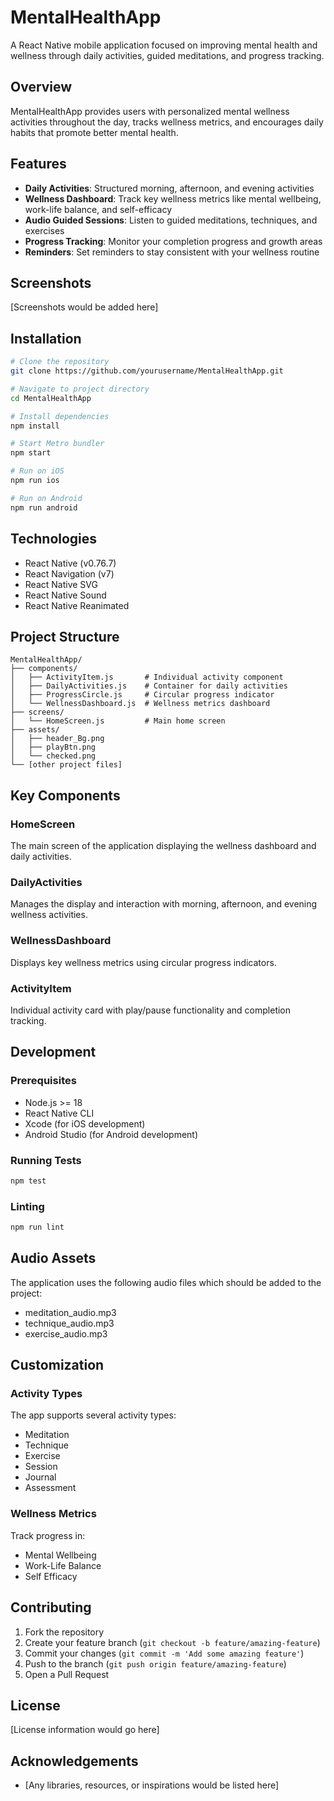 # MentalHealthApp

A React Native mobile application focused on improving mental health and wellness through daily activities, guided meditations, and progress tracking.

## Overview

MentalHealthApp provides users with personalized mental wellness activities throughout the day, tracks wellness metrics, and encourages daily habits that promote better mental health.

## Features

- **Daily Activities**: Structured morning, afternoon, and evening activities
- **Wellness Dashboard**: Track key wellness metrics like mental wellbeing, work-life balance, and self-efficacy
- **Audio Guided Sessions**: Listen to guided meditations, techniques, and exercises
- **Progress Tracking**: Monitor your completion progress and growth areas
- **Reminders**: Set reminders to stay consistent with your wellness routine

## Screenshots

[Screenshots would be added here]

## Installation

```bash
# Clone the repository
git clone https://github.com/yourusername/MentalHealthApp.git

# Navigate to project directory
cd MentalHealthApp

# Install dependencies
npm install

# Start Metro bundler
npm start

# Run on iOS
npm run ios

# Run on Android
npm run android
```

## Technologies

- React Native (v0.76.7)
- React Navigation (v7)
- React Native SVG
- React Native Sound
- React Native Reanimated

## Project Structure

```
MentalHealthApp/
├── components/
│   ├── ActivityItem.js       # Individual activity component
│   ├── DailyActivities.js    # Container for daily activities
│   ├── ProgressCircle.js     # Circular progress indicator
│   └── WellnessDashboard.js  # Wellness metrics dashboard
├── screens/
│   └── HomeScreen.js         # Main home screen
├── assets/
│   ├── header_Bg.png
│   ├── playBtn.png
│   └── checked.png
└── [other project files]
```

## Key Components

### HomeScreen

The main screen of the application displaying the wellness dashboard and daily activities.

### DailyActivities

Manages the display and interaction with morning, afternoon, and evening wellness activities.

### WellnessDashboard

Displays key wellness metrics using circular progress indicators.

### ActivityItem

Individual activity card with play/pause functionality and completion tracking.

## Development

### Prerequisites

- Node.js >= 18
- React Native CLI
- Xcode (for iOS development)
- Android Studio (for Android development)

### Running Tests

```bash
npm test
```

### Linting

```bash
npm run lint
```

## Audio Assets

The application uses the following audio files which should be added to the project:
- meditation_audio.mp3
- technique_audio.mp3
- exercise_audio.mp3

## Customization

### Activity Types

The app supports several activity types:
- Meditation
- Technique
- Exercise
- Session
- Journal
- Assessment

### Wellness Metrics

Track progress in:
- Mental Wellbeing
- Work-Life Balance
- Self Efficacy

## Contributing

1. Fork the repository
2. Create your feature branch (`git checkout -b feature/amazing-feature`)
3. Commit your changes (`git commit -m 'Add some amazing feature'`)
4. Push to the branch (`git push origin feature/amazing-feature`)
5. Open a Pull Request

## License

[License information would go here]

## Acknowledgements

- [Any libraries, resources, or inspirations would be listed here]